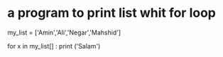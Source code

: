 # a program to print list whit for loop

my_list = ['Amin','Ali','Negar','Mahshid']

for x in my_list[] :
print ('Salam')
